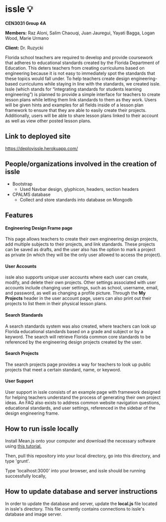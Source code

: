 # issle :bulb:

**CEN3031 Group 4A**

**Members:** Raz Aloni, Salim Chaouqi, Juan Jauregui, Yayati Bagga, Logan Wood, Marie Urmano

**Client:** Dr. Ruzycki

Florida school teachers are required to develop and provide coursework that adheres to educational standards created by the Florida Department of Education. This deters teachers from creating curriculums based on engineering because it is not easy to immediately spot the standards that these topics would fall under. To help teachers create design engineering-based curriculums while staying in line with the standards, we created issle.
Issle (which stands for “integrating standards for students learning engineering”) is planned to provide a simple interface for teachers to create lesson plans while letting them link standards to them as they work. Users will be given hints and examples for all fields inside of a lesson plan framework to ensure that they are able to easily create their projects. Additionally, users will be able to share lesson plans linked to their account as well as view other posted lesson plans.

## Link to deployed site
https://deployissle.herokuapp.com/

## People/organizations involved in the creation of issle
* Bootstrap
  * Used Navbar design, glyphicon, headers, section headers
* CPALMS database
  * Collect and store standards into database on Mongodb
  
## Features

#### Engineering Design Frame page

This page allows teachers to create their own engineering design projects, add multiple subjects to their projects, and link standards. These projects can be saved as drafts, and the user also has the option to mark a project as private (in which they will be the only user allowed to access the project).

#### User Accounts

issle also supports unique user accounts where each user can create, modify, and delete their own projects. Other settings associated with user accounts include changing user settings, such as school, username, email, and password, as well as changing a profile picture. Through the **My Projects** header in the user account page, users can also print out their projects to list them in their physical lesson plans.

#### Search Standards

A search standards system was also created, where teachers can look up Florida educational standards based on a grade and subject or by a keyword. The search will retrieve Florida common core standards to be referenced by the engineering design projects created by the user.

#### Search Projects

The search projects page provides a way for teachers to look up public projects that meet a certain standard, name, or keyword.

#### User Support

User support in issle consists of an example page with framework designed for helping teachers understand the process of generating their own project ideas. An FAQ also exists to address common website navigation questions, educational standards, and user settings, referenced in the sidebar of the design engineering frame.
 
## How to run issle locally

Install Mean.js onto your computer and download the necessary software using [this tutorial.](http://www.bossable.com/303/install-mean-stack/)

Then, pull this repository into your local directory, go into this directory, and type 'grunt'.

Type 'localhost:3000' into your browser, and issle should be running successfully locally,

## How to update database and server instructions

In order to update the database and server, update the **local.js** file located in issle's directory. This file currently contains connections to issle's database and image server.






